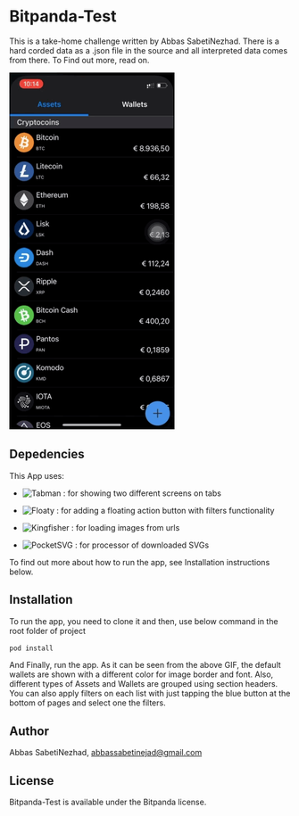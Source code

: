 # Bitpanda-Test

This is a take-home challenge written by Abbas SabetiNezhad. There is a hard corded data as a .json file in the source and all interpreted data comes from there. To Find out more, read on.

![screenshot1](https://github.com/abbassabeti/Bitpanda-Test/blob/images/images/scr01.gif " ")

## Depedencies

This App uses:

- ![Tabman](https://github.com/uias/Tabman) : for showing two different screens on tabs

- ![Floaty](https://github.com/kciter/Floaty) : for adding a floating action button with filters functionality

- ![Kingfisher](https://github.com/onevcat/Kingfisher) : for loading images from urls

- ![PocketSVG](https://github.com/pocketsvg/PocketSVG) : for processor of downloaded SVGs
        
To find out more about how to run the app, see Installation instructions below.

## Installation

To run the app, you need to clone it and then, use below command in the root folder of project

```ruby
pod install
```

And Finally, run the app. As it can be seen from the above GIF, the default wallets are shown with a  different color for image border and font. Also, different types of Assets and Wallets are grouped using section headers. You can also apply filters on each list with just tapping the blue button at the bottom of pages and select one the filters.

## Author

Abbas SabetiNezhad, abbassabetinejad@gmail.com

## License

Bitpanda-Test is available under the Bitpanda license.

